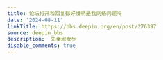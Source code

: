 ```yaml
---
title: 论坛打开和回复都好慢啊是我网络问题吗
date: '2024-08-11'
linkTitle: https://bbs.deepin.org/en/post/276397
source: deepin_bbs
description:  先秦淑女步 
disable_comments: true
---
```


